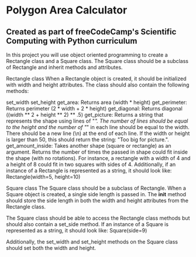# Polygon Area Calculator
## Created as part of freeCodeCamp's Scientific Computing with Python curriculum

In this project you will use object oriented programming to create a Rectangle class and a Square class. The Square class should be a subclass of Rectangle and inherit methods and attributes.

Rectangle class
When a Rectangle object is created, it should be initialized with width and height attributes. The class should also contain the following methods:

set_width
set_height
get_area: Returns area (width * height)
get_perimeter: Returns perimeter (2 * width + 2 * height)
get_diagonal: Returns diagonal ((width ** 2 + height ** 2) ** .5)
get_picture: Returns a string that represents the shape using lines of "*". The number of lines should be equal to the height and the number of "*" in each line should be equal to the width. There should be a new line (\n) at the end of each line. If the width or height is larger than 50, this should return the string: "Too big for picture.".
get_amount_inside: Takes another shape (square or rectangle) as an argument. Returns the number of times the passed in shape could fit inside the shape (with no rotations). For instance, a rectangle with a width of 4 and a height of 8 could fit in two squares with sides of 4.
Additionally, if an instance of a Rectangle is represented as a string, it should look like: Rectangle(width=5, height=10)

Square class
The Square class should be a subclass of Rectangle. When a Square object is created, a single side length is passed in. The __init__ method should store the side length in both the width and height attributes from the Rectangle class.

The Square class should be able to access the Rectangle class methods but should also contain a set_side method. If an instance of a Square is represented as a string, it should look like: Square(side=9)

Additionally, the set_width and set_height methods on the Square class should set both the width and height.
